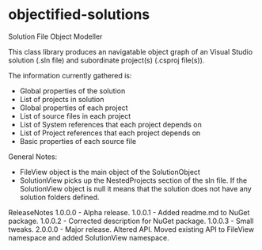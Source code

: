 objectified-solutions
=====================

Solution File Object Modeller

This class library produces an navigatable object graph of an Visual Studio solution (.sln file) and subordinate project(s) (.csproj file(s)).


The information currently gathered is:

- Global properties of the solution
- List of projects in solution
- Global properties of each project
- List of source files in each project
- List of System references that each project depends on
- List of Project references that each project depends on
- Basic properties of each source file


General Notes:
- FileView object is the main object of the SolutionObject
- SolutionView picks up the NestedProjects section of the sln file. If the SolutionView object is null it means that the solution does not have any solution folders defined.


ReleaseNotes
1.0.0.0 - Alpha release.
1.0.0.1 - Added readme.md to NuGet package.
1.0.0.2 - Corrected description for NuGet package.
1.0.0.3 - Small tweaks.
2.0.0.0 - Major release. Altered API.  Moved existing API to FileView namespace and added SolutionView namespace.